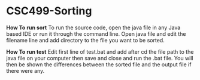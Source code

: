 # CSC499-Sorting
**How To run sort**
To run the source code, open the java file in any Java based IDE or run it through the command line. Open java file and edit the filename line and add directory to the file you want to be sorted.

**How To run test**
Edit first line of test.bat and add after cd the file path to the java file on your computer then save and close and run the .bat file. You will then be shown the differences between the sorted file and the output file if there were any.

